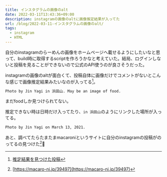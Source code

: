 ```yaml
---
title: インスタグラムの画像のalt
date: 2022-03-11T13:43:36+09:00
description: instagramの画像のaltに画像推定結果が入ってた
url: /blog/2022-03-11-インスタグラムの画像のalt/
tags:
  - instagram
  - HTML
---	
```


自分のinstagramのらーめんの画像をホームページへ載せるようにしたいなと思って、build時に取得するscriptを作ろうかなと考えていた。結局、ログインしないと投稿を見ることができないので公式のAPI使うのが良さそうだった。

instagramの画像のaltが面白くて、投稿自体に画像だけでコメントがないとこんな感じで画像推定結果みたいなのが入ってる[^insta]。

```html
Photo by Jin Yagi in 浜田山. May be an image of food.
```
まだfoodしか見つけられてない。

推定できない時は日時だけ入ってたり、`in 浜田山`のようにリンクした場所が入ってる。

```html
Photo by Jin Yagi on March 13, 2021.
```


あと、調べてたらたまたまmacaroniというサイトに自分のinstagramの投稿がのってるの見つけた[^macaroni]👀

[^insta]: [推定結果を見つけた投稿](https://www.instagram.com/p/CaTnBpGPFCm/)
[^macaroni]: [https://macaro-ni.jp/39497](https://macaro-ni.jp/39497)
